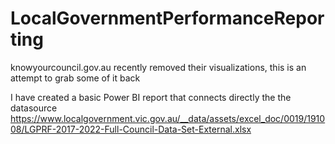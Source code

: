# LocalGovernmentPerformanceReporting

knowyourcouncil.gov.au recently removed their visualizations, this is an attempt to grab some of it back 

I have created a basic Power BI report that connects directly the the datasource https://www.localgovernment.vic.gov.au/__data/assets/excel_doc/0019/191008/LGPRF-2017-2022-Full-Council-Data-Set-External.xlsx

